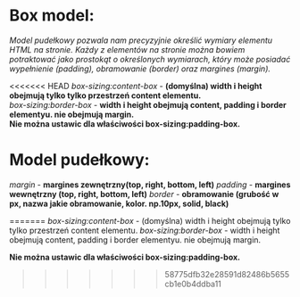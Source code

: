 
# Box model: #
_Model pudełkowy pozwala nam precyzyjnie określić wymiary elementu HTML na stronie.
Każdy z elementów na stronie można bowiem potraktować jako prostokąt o określonych wymiarach,
który może posiadać wypełnienie (padding), 
obramowanie (border) oraz margines (margin)._

<<<<<<< HEAD
_box-sizing:content-box_ - **(domyślna) width i height obejmują tylko tylko przestrzeń content elementu.**  
_box-sizing:border-box_ - **width i height obejmują content, padding i border elementyu. nie obejmują margin.**  
**Nie można ustawic dla właściwości box-sizing:padding-box.**  

# Model pudełkowy: #

_margin_ - **margines zewnętrzny(top, right, bottom, left)**
_padding_ - **margines wewnętrzny (top, right, bottom, left)**
_border_ - **obramowanie (grubość w px, nazwa jakie obramowanie, kolor. np.10px, solid, black)**
  
=======
_box-sizing:content-box_ - (domyślna) width i height obejmują tylko tylko przestrzeń content elementu.
_box-sizing:border-box_ - width i height obejmują content, padding i border elementyu. nie obejmują margin.

**Nie można ustawic dla właściwości box-sizing:padding-box.**  
  
>>>>>>> 58775dfb32e28591d82486b5655cb1e0b4ddba11
